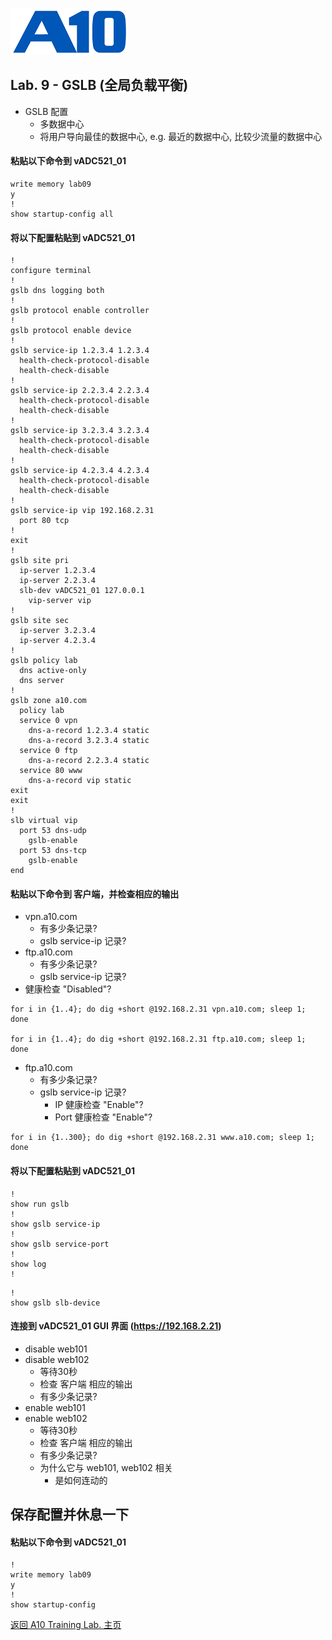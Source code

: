 ![](/Images/A10-NewLogos-Blue-NoReg-RGB-50.png)

## Lab. 9 - GSLB (全局负载平衡)
- GSLB 配置
  + 多数据中心
  + 将用户导向最佳的数据中心, e.g. 最近的数据中心, 比较少流量的数据中心

#### 粘贴以下命令到 vADC521_01
```
write memory lab09
y
!
show startup-config all

```

#### 将以下配置粘贴到 vADC521_01
```
!
configure terminal
!
gslb dns logging both
!
gslb protocol enable controller
!
gslb protocol enable device
!
gslb service-ip 1.2.3.4 1.2.3.4
  health-check-protocol-disable
  health-check-disable
!
gslb service-ip 2.2.3.4 2.2.3.4
  health-check-protocol-disable
  health-check-disable
!
gslb service-ip 3.2.3.4 3.2.3.4
  health-check-protocol-disable
  health-check-disable
!
gslb service-ip 4.2.3.4 4.2.3.4
  health-check-protocol-disable
  health-check-disable
!
gslb service-ip vip 192.168.2.31
  port 80 tcp
!
exit
!
gslb site pri
  ip-server 1.2.3.4
  ip-server 2.2.3.4
  slb-dev vADC521_01 127.0.0.1
    vip-server vip
!
gslb site sec
  ip-server 3.2.3.4
  ip-server 4.2.3.4
!
gslb policy lab
  dns active-only
  dns server
!
gslb zone a10.com
  policy lab
  service 0 vpn
    dns-a-record 1.2.3.4 static
    dns-a-record 3.2.3.4 static
  service 0 ftp
    dns-a-record 2.2.3.4 static
  service 80 www
    dns-a-record vip static
exit
exit
!
slb virtual vip
  port 53 dns-udp
    gslb-enable
  port 53 dns-tcp
    gslb-enable
end

```

#### 粘贴以下命令到 客户端，并检查相应的输出
+ vpn.a10.com
  + 有多少条记录?
  + gslb service-ip 记录?
+ ftp.a10.com
  + 有多少条记录?
  + gslb service-ip 记录?
+ 健康检查 "Disabled"?
```
for i in {1..4}; do dig +short @192.168.2.31 vpn.a10.com; sleep 1; done

for i in {1..4}; do dig +short @192.168.2.31 ftp.a10.com; sleep 1; done

```

+ ftp.a10.com
  + 有多少条记录?
  + gslb service-ip 记录?
    + IP 健康检查 "Enable"?
    + Port 健康检查 "Enable"?
```
for i in {1..300}; do dig +short @192.168.2.31 www.a10.com; sleep 1; done

```

#### 将以下配置粘贴到 vADC521_01
```
!
show run gslb
!
show gslb service-ip
!
show gslb service-port
!
show log
!
```

```
!
show gslb slb-device

```

#### 连接到 vADC521_01 GUI 界面 (https://192.168.2.21)
+ disable web101
+ disable web102
  + 等待30秒
  + 检查 客户端 相应的输出
  + 有多少条记录?
+ enable web101
+ enable web102
  + 等待30秒
  + 检查 客户端 相应的输出
  + 有多少条记录?
  + 为什么它与 web101, web102 相关
    + 是如何连动的


## 保存配置并休息一下
#### 粘贴以下命令到 vADC521_01
```
!
write memory lab09
y
!
show startup-config

```

[返回 A10 Training Lab. 主页](https://github.com/borissiu/A10_Training_Lab)